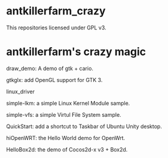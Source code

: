 antkillerfarm_crazy
===================

This repositories licensed under GPL v3.

# antkillerfarm's crazy magic

draw_demo: A demo of gtk + cario.

gtkglx: add OpenGL support for GTK 3.

linux_driver

simple-lkm: a simple Linux Kernel Module sample.

simple-vfs: a simple Virtul File System sample.

QuickStart: add a shortcut to Taskbar of Ubuntu Unity desktop.

hiOpenWRT: the Hello World demo for OpenWrt.

HelloBox2d: the demo of Cocos2d-x v3 + Box2d.
